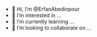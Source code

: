 - 👋 Hi, I’m @ErfanAbedinpour
- 👀 I’m interested in ...
- 🌱 I’m currently learning ...
- 💞️ I’m looking to collaborate on ...

<!---
ErfanAbedinpour/ErfanAbedinpour is a ✨ special ✨ repository because its `README.md` (this file) appears on your GitHub profile.
You can click the Preview link to take a look at your changes.
--->
